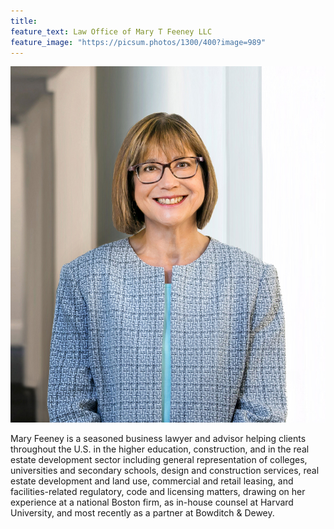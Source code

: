 ```yaml
---
title: 
feature_text: Law Office of Mary T Feeney LLC
feature_image: "https://picsum.photos/1300/400?image=989"
---
```


![Mary T Feeney](/assets/Feeney.jpg)


Mary Feeney is a seasoned business lawyer and advisor helping clients throughout the U.S. in the higher education, construction, and in the real estate development sector including general representation of colleges, universities and secondary schools, design and construction services, real estate development and land use, commercial and retail leasing, and facilities-related regulatory, code and licensing matters, drawing on her experience at a national Boston firm, as in-house counsel at Harvard University, and most recently as a partner at Bowditch & Dewey.
